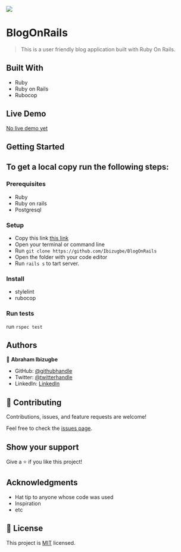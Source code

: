![](https://img.shields.io/badge/Microverse-blueviolet)

# BlogOnRails

> This is a user friendly blog application built with Ruby On Rails.


## Built With

- Ruby
- Ruby on Rails
- Rubocop

## Live Demo

[No live demo yet]()


## Getting Started

## To get a local copy run the following steps:

### Prerequisites
- Ruby
- Ruby on rails
- Postgresql

### Setup
- Copy this link [this link](https://github.com/Ibizugbe/BlogOnRails)
- Open your terminal or command line
- Run `git clone https://github.com/Ibizugbe/BlogOnRails`
- Open the folder with your code editor
- Run `rails s` to tart server.

### Install
- stylelint
- rubocop

### Run tests
run `rspec test`


## Authors

👤 **Abraham Ibizugbe**

- GitHub: [@githubhandle](https://github.com/ibizugbe)
- Twitter: [@twitterhandle](https://twitter.com/abrahamibizugbe)
- LinkedIn: [LinkedIn](https://linkedin.com/in/abrahamibizugbe)

## 🤝 Contributing

Contributions, issues, and feature requests are welcome!

Feel free to check the [issues page](../../issues/).

## Show your support

Give a ⭐️ if you like this project!

## Acknowledgments

- Hat tip to anyone whose code was used
- Inspiration
- etc

## 📝 License

This project is [MIT](./MIT.md) licensed.
